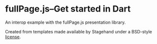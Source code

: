 # fullPage.js–Get started in Dart

An interop example with the fullPage.js presentation library.

Created from templates made available by Stagehand under a BSD-style
[license](https://github.com/dart-lang/stagehand/blob/master/LICENSE).
